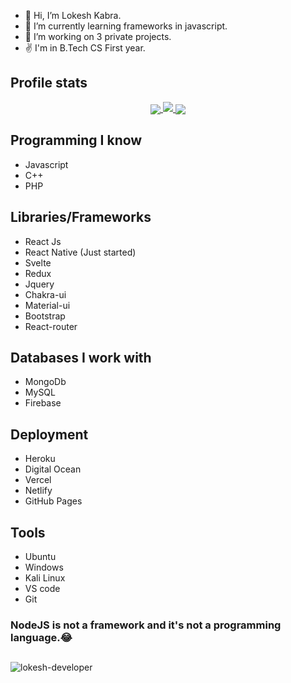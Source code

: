 -  👋 Hi, I’m Lokesh Kabra.
-  🌱 I’m currently learning frameworks in javascript.
-  💞️ I’m working on 3 private projects.
-   ✌ I'm in B.Tech CS First year.

<h2>Profile stats</h2>


  <a href="https://github.com/lokesh-developer">
    <p align="center">  
      <img align="center" src="https://github-readme-stats.vercel.app/api?username=lokesh-developer&show_icons=true&hide=issues&count_private=true" />
      <img src="https://github-readme-streak-stats.herokuapp.com/?user=lokesh-developer"/>
      <img align="center" src="https://github-readme-stats.vercel.app/api/top-langs/?username=lokesh-developer&layout=compact" />
    </p>
  </a>

<h2>Programming I know</h2>

- Javascript
- C++
- PHP

<h2>Libraries/Frameworks</h2>

- React Js
- React Native (Just started)
- Svelte
- Redux
- Jquery
- Chakra-ui
- Material-ui
- Bootstrap
- React-router

<h2>Databases I work with</h2>

- MongoDb
- MySQL
- Firebase

<h2>Deployment</h2>

- Heroku
- Digital Ocean
- Vercel
- Netlify
- GitHub Pages

<h2>Tools</h2>

- Ubuntu
- Windows
- Kali Linux
- VS code
- Git

<h3>NodeJS is not a framework and it's not a programming language.😂</h3>

<h2 align="center"></h2>
<p align="left"> <img src="https://komarev.com/ghpvc/?username=lokesh-developer&label=Profile%20views&color=0e75b6&style=flat" alt="lokesh-developer" /> </p>
